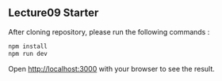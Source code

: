 ## Lecture09 Starter

After cloning repository, please run the following commands :

```bash
npm install
npm run dev
```

Open [http://localhost:3000](http://localhost:3000) with your browser to see the result.

